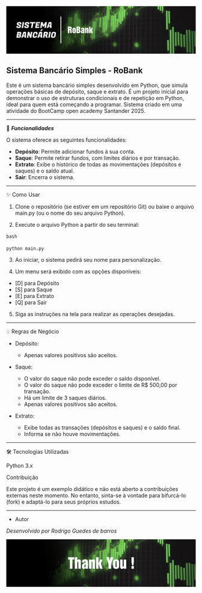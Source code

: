<!-- banner -->
<img src="https://github.com/Armaanii/sistema_bancario_simples/blob/main/Banner_banco.png">

## Sistema Bancário Simples - RoBank
Este é um sistema bancário simples desenvolvido em Python, que simula operações básicas de depósito, saque e extrato. 
É um projeto inicial para demonstrar o uso de estruturas condicionais e de repetição em Python, ideal para quem está começando a programar.
Sistema criado em uma atividade do BootCamp open academy Santander 2025.

--------------------------------------------------------------------------------------------------------------------------------------------

🚀  ***Funcionalidades***

O sistema oferece as seguintes funcionalidades:

- **Depósito**: Permite adicionar fundos à sua conta.
- **Saque**: Permite retirar fundos, com limites diários e por transação.
- **Extrato**: Exibe o histórico de todas as movimentações (depósitos e saques) e o saldo atual.
- **Sair**: Encerra o sistema.

--------------------------------------------------------------------------------------------------------------------------------------------

✨  Como Usar
1. Clone o repositório (se estiver em um repositório Git) ou baixe o arquivo main.py
(ou o nome do seu arquivo Python).

2. Execute o arquivo Python a partir do seu terminal:

````
bash

python main.py
````
3. Ao iniciar, o sistema pedirá seu nome para personalização.

4. Um menu será exibido com as opções disponíveis:

- [D] para Depósito
- [S] para Saque
- [E] para Extrato
- [Q] para Sair
  
5. Siga as instruções na tela para realizar as operações desejadas.

____________________________________________________________________________________________________________

💡 Regras de Negócio
- Depósito:
  - Apenas valores positivos são aceitos.

- Saque:
  - O valor do saque não pode exceder o saldo disponível.
  - O valor do saque não pode exceder o limite de R$ 500,00 por transação.
  - Há um limite de 3 saques diários.
  - Apenas valores positivos são aceitos.

- Extrato:
  - Exibe todas as transações (depósitos e saques) e o saldo final.
  - Informa se não houve movimentações.

____________________________________________________________________________________________________________

🛠️ Tecnologias Utilizadas

Python 3.x

Contribuição

Este projeto é um exemplo didático e não está aberto a contribuições externas neste momento. 
No entanto, sinta-se à vontade para bifurcá-lo (fork) e adaptá-lo para seus próprios estudos.

____________________________________________________________________________________________________________

- Autor
  
*Desenvolvido por Rodrigo Guedes de barros*

<!-- Rodapé -->
<img src="https://github.com/Armaanii/sistema_bancario_simples/blob/main/Banner_banco_thank.png">
